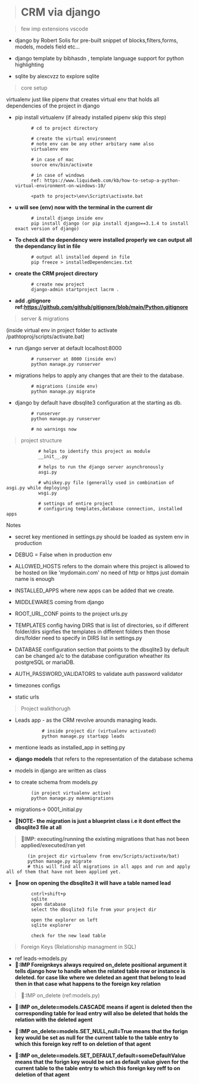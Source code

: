 > # CRM via django

> few imp extensions vscode

- django by Robert Solis for pre-built snippet of blocks,filters,forms, models, models field etc...

- django template by bibhasdn , template language support for python highlighting

- sqlite by alexcvzz to explore sqlite

> core setup

virtualenv just like pipenv that creates virtual env that holds all dependencies of the project in django

- pip install virtualenv (if already installed pipenv skip this step)

            # cd to project directory

            # create the virtual environment
            # note env can be any other arbitary name also
            virtualenv env

            # in case of mac
            source env/bin/activate

            # in case of windows
            ref: https://www.liquidweb.com/kb/how-to-setup-a-python-virtual-environment-on-windows-10/

            <path to project>\env\Scripts\activate.bat

- **u will see (env) now with the terminal in the current dir**

            # install django inside env
            pip install django (or pip install django==3.1.4 to install exact version of django)

- **To check all the dependency were installed properly we can output all the dependancy list in file**

            # output all installed depend in file
            pip freeze > installedDependencies.txt

- **create the CRM project directory**

            # create new project
            django-admin startproject lacrm .

- **add .gitignore ref:https://github.com/github/gitignore/blob/main/Python.gitignore**

> server & migrations

(inside virtual env in project folder to activate /pathtoproj/scripts/activate.bat)

- run django server at default localhost:8000

            # runserver at 8000 (inside env)
            python manage.py runserver

- migrations helps to apply any changes that are their to the database.

            # migrations (inside env)
            python manage.py migrate

- django by default have dbsqlite3 configuration at the starting as db.

            # runserver
            python manage.py runserver

            # no warnings now

> project structure

                # helps to identify this project as module
                __init__.py

                # helps to run the django server asynchronously
                asgi.py

                # whiskey.py file (generally used in combination of asgi.py while deploying)
                wsgi.py

                # settings of entire project
                # configuring templates,database connection, installed apps

Notes

- secret key mentioned in settings.py should be loaded as system env in production

- DEBUG = False when in production env

- ALLOWED_HOSTS refers to the domain where this project is allowed to be hosted on like 'mydomain.com' no need of http or https just domain name is enough

- INSTALLED_APPS where new apps can be added that we create.
- MIDDLEWARES coming from django
- ROOT_URL_CONF points to the project urls.py
- TEMPLATES config having DIRS that is list of directories, so if different folder/dirs signfies the templates in different folders then those dirs/folder need to specify in DIRS list in settings.py
- DATABASE configuration section that points to the dbsqlite3 by default can be changed a/c to the database configuration wheather its postgreSQL or mariaDB.
- AUTH_PASSWORD_VALIDATORS to validate auth password validator
- timezones configs
- static urls

> Project walkthorugh

- Leads app - as the CRM revolve arounds managing leads.

                # inside project dir (virtualenv activated)
                python manage.py startapp leads

- mentione leads as installed_app in setting.py

- **django models** that refers to the representation of the database schema

- models in django are written as class

- to create schema from models.py

            (in project virtualenv active)
            python manage.py makemigrations

- migrations-> 0001_initial.py

- **📝NOTE- the migration is just a blueprint class i.e it dont effect the dbsqlite3 file at all**

> **🎯IMP: executing/running the existing migrations that has not been applied/executed/ran yet**

            (in project dir virtualenv from env/Scripts/activate/bat)
            python manage.py migrate
            # this will find all migrations in all apps and run and apply all of them that have not been applied yet.

- **📝now on opening the dbsqlite3 it will have a table named lead**

            cntrl+shift+p
            sqlite
            open database
            select the dbsqlite3 file from your project dir

            open the explorer on left
            sqlite explorer

            check for the new lead table

> Foreign Keys (Relationship managment in SQL)

- ref leads->models.py
- **📝:IMP Foreignkeys always required on_delete positional argument it tells django how to handle when the related table row or instance is deleted. for case like where we deleted an agent that belong to lead then in that case what happens to the foreign key relation**

> 📝:IMP on_delete (ref:models.py)

- **📝:IMP on_delete=models.CASCADE means if agent is deleted then the corresponding table for lead entry will also be deleted that holds the relation with the deleted agent**

- **📝:IMP on_delete=models.SET_NULL,null=True means that the forign key would be set as null for the current table to the table entry to which this foreign key reff to on deletion of that agent**

- **📝:IMP on_delete=models.SET_DEFAULT,default=someDefaultValue means that the forign key would be set as default value given for the current table to the table entry to which this foreign key reff to on deletion of that agent**

